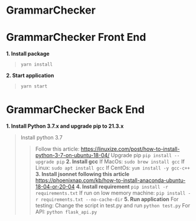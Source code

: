 # GrammarChecker

# GrammarChecker Front End

**1. Install package**
>```yarn install```

**2. Start application**
>```yarn start```
  
# GrammarChecker Back End
**1. Install Python 3.7.x and upgrade pip to 21.3.x**
>Install python 3.7
>>Follow this article: https://linuxize.com/post/how-to-install-python-3-7-on-ubuntu-18-04/
>Upgrade pip
>>```pip install --upgrade pip```
**2. Install gcc**
>If MacOs:
>>```sudo brew install gcc```
>If Linux:
>>```sudo apt install gcc```
>If CentOs:
>>```yum install -y gcc-c++```
**3. Install jsonnet following this article**
>https://phoenixnap.com/kb/how-to-install-anaconda-ubuntu-18-04-or-20-04
**4. Install requirement**
>```pip install -r requirements.txt```
>If run on low memory machine:
>>```pip install -r requirements.txt --no-cache-dir```
**5. Run application**
>For testing:
>>Change the script in test.py and run ```python test.py```
>For API:
>>```python flask_api.py```
